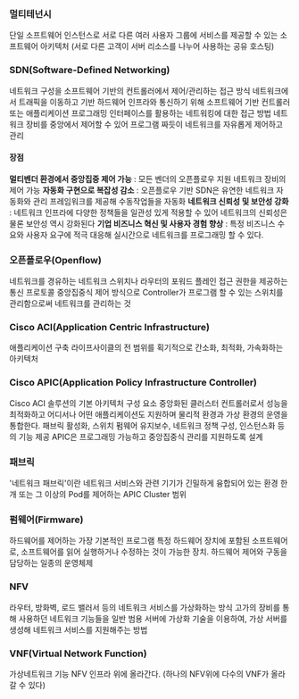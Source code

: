 
### 멀티테넌시
단일 소프트웨어 인스턴스로 서로 다른 여러 사용자 그룹에 서비스를 제공할 수 있는 소프트웨어 아키텍처
(서로 다른 고객이 서버 리소스를 나누어 사용하는 공유 호스팅)


### SDN(Software-Defined Networking)
네트워크 구성을 소프트웨어 기반의 컨트롤러에서 제어/관리하는 접근 방식
네트워크에서 트래픽을 이동하고 기반 하드웨어 인프라와 통신하기 위해 소프트웨어 기반 컨트롤러 또는 애플리케이션 프로그래밍 인터페이스를 활용하는 네트워킹에 대한 접근 방법
네트워크 장비를 중앙에서 제어할 수 있어 프로그램 짜듯이 네트워크를 자유롭게 제어하고 관리
#### 장점
**멀티벤더 환경에서 중앙집중 제어 가능**
: 모든 벤더의 오픈플로우 지원 네트워크 장비의 제어 가능
**자동화 구현으로 복잡성 감소**
: 오픈플로우 기반 SDN은 유연한 네트워크 자동화와 관리 프레임워크를 제공해 수동작업들을 자동화
**네트워크 신뢰성 및 보안성 강화**
: 네트워크 인프라에 다양한 정책들을 일관성 있게 적용할 수 있어 네트워크의 신뢰성은 물론 보안성 역시 강화된다
**기업 비즈니스 혁신 및 사용자 경험 향상**
: 특정 비즈니스 수요와 사용자 요구에 적극 대응해 실시간으로 네트워크를 프로그래밍 할 수 있다. 

### 오픈플로우(Openflow)
네트워크를 경유하는 네트워크 스위치나 라우터의 포워드 플레인 접근 권한을 제공하는 통신 프로토콜
중앙집중식 제어 방식으로 Controller가 프로그램 할 수 있는 스위치를 관리함으로써 네트워크를 관리하는 것
 

### Cisco ACI(Application Centric Infrastructure)
애플리케이션 구축 라이프사이클의 전 범위를 획기적으로 간소화, 최적화, 가속화하는 아키텍처

### Cisco APIC(Application Policy Infrastructure Controller)
Cisco ACI 솔루션의 기본 아키텍처 구성 요소
중앙화된 클러스터 컨트롤러로서 성능을 최적화하고 어디서나 어떤 애플리케이션도 지원하며 물리적 환경과 가상 환경의 운영을 통합한다.
패브릭 활성화, 스위치 펌웨어 유지보수, 네트워크 정책 구성, 인스턴스화 등의 기능 제공
APIC은 프로그래밍 가능하고 중앙집중식 관리를 지원하도록 설계 



### 패브릭 
'네트워크 패브릭'이란 네트워크 서비스와 관련 기기가 긴밀하게 융합되어 있는 환경
한개 또는 그 이상의 Pod를 제어하는 APIC Cluster 범위


### 펌웨어(Firmware)
하드웨어를 제어하는 가장 기본적인 프로그램
특정 하드웨어 장치에 포함된 소프트웨어로, 소프트웨어를 읽어 실행하거나 수정하는 것이 가능한 장치. 하드웨어 제어와 구동을 담당하는 일종의 운영체제


### NFV
라우터, 방화벽, 로드 밸러서 등의 네트워크 서비스를 가상화하는 방식
고가의 장비를 통해 사용하던 네트워크 기능들을 일반 범용 서버에 가상화 기술을 이용하여, 가상 서버를 생성해 네트워크 서비스를 지원해주는 방법



### VNF(Virtual Network Function)
가상네트워크 기능
NFV 인프라 위에 올라간다. (하나의 NFV위에 다수의 VNF가 올라갈 수 있다)
